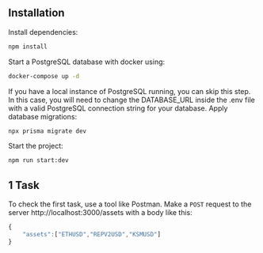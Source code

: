 ## Installation

Install dependencies:
```bash
npm install
```
Start a PostgreSQL database with docker using:
```bash
docker-compose up -d
```
If you have a local instance of PostgreSQL running, you can skip this step. In this case, you will need to change the DATABASE_URL inside the .env file with a valid PostgreSQL connection string for your database.
Apply database migrations:
```bash
npx prisma migrate dev
```
Start the project:
```bash
npm run start:dev
```

## 1 Task

To check the first task, use a tool like Postman. Make a `POST` request to the server http://localhost:3000/assets with a body like this:
```javascript
{
    "assets":["ETHUSD","REPV2USD","KSMUSD"]
}
```